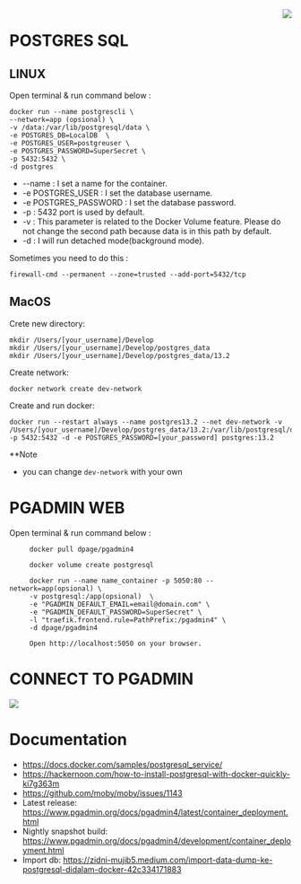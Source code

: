 <img src="icon.png" align="right" />

# POSTGRES SQL

## LINUX
Open terminal & run command below :

```
docker run --name postgrescli \ 
--network=app (opsional) \
-v /data:/var/lib/postgresql/data \
-e POSTGRES_DB=LocalDB  \
-e POSTGRES_USER=postgreuser \ 
-e POSTGRES_PASSWORD=SuperSecret \
-p 5432:5432 \
-d postgres
```
- --name : I set a name for the container.
- -e POSTGRES_USER : I set the database username.
- -e POSTGRES_PASSWORD : I set the database password.
- -p : 5432 port is used by default. 
- -v : This parameter is related to the Docker Volume feature. Please do not change the second path because data is in this path by default.
- -d : I will run detached mode(background mode). 

Sometimes you need to do this :
```
firewall-cmd --permanent --zone=trusted --add-port=5432/tcp
```

## MacOS
Crete new directory:
```text
mkdir /Users/[your_username]/Develop
mkdir /Users/[your_username]/Develop/postgres_data
mkdir /Users/[your_username]/Develop/postgres_data/13.2
```
Create network:
```text
docker network create dev-network
```

Create and run docker:
```text
docker run --restart always --name postgres13.2 --net dev-network -v /Users/[your_username]/Develop/postgres_data/13.2:/var/lib/postgresql/data -p 5432:5432 -d -e POSTGRES_PASSWORD=[your_password] postgres:13.2
```
**Note
- you can change `dev-network` with your own

# PGADMIN WEB

Open terminal & run command below :

```
     docker pull dpage/pgadmin4
```
```
     docker volume create postgresql
```
```
     docker run --name name_container -p 5050:80 --network=app(opsional) \
     -v postgresql:/app(opsional)  \ 
     -e "PGADMIN_DEFAULT_EMAIL=email@domain.com" \
     -e "PGADMIN_DEFAULT_PASSWORD=SuperSecret" \
     -l "traefik.frontend.rule=PathPrefix:/pgadmin4" \
     -d dpage/pgadmin4
```
```
     Open http://localhost:5050 on your browser. 
```

# CONNECT TO PGADMIN
<img src="connect_to_pgadmin.png">

# Documentation

- https://docs.docker.com/samples/postgresql_service/
- https://hackernoon.com/how-to-install-postgresql-with-docker-quickly-ki7g363m
- https://github.com/moby/moby/issues/1143
- Latest release: https://www.pgadmin.org/docs/pgadmin4/latest/container_deployment.html
- Nightly snapshot build: https://www.pgadmin.org/docs/pgadmin4/development/container_deployment.html
- Import db: https://zidni-mujib5.medium.com/import-data-dump-ke-postgresql-didalam-docker-42c334171883

